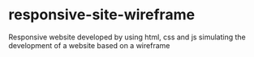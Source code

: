 # responsive-site-wireframe
Responsive website developed by using html, css and js simulating the development of a website based on a wireframe

